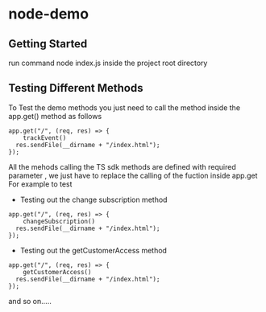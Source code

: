 # node-demo

## Getting Started
run command node index.js inside the project root directory 

## Testing Different Methods
To Test the demo methods you just need to call the method inside the app.get() method as follows 

```
app.get("/", (req, res) => {
    trackEvent()
  res.sendFile(__dirname + "/index.html");
});
```
All the mehods calling the TS sdk methods are defined with required parameter , we just have to replace the calling of the fuction inside app.get 
For example to test 

- Testing out the change subscription method

```
app.get("/", (req, res) => {
    changeSubscription()
  res.sendFile(__dirname + "/index.html");
});
```


- Testing out the getCustomerAccess method

```
app.get("/", (req, res) => {
    getCustomerAccess()
  res.sendFile(__dirname + "/index.html");
});
```

and so on.....
